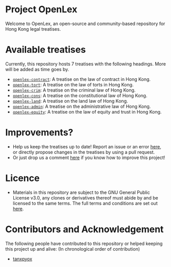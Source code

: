 # Project OpenLex
Welcome to OpenLex, an open-source and community-based repository for Hong Kong legal treatises.

# Available treatises
Currently, this repository hosts 7 treatises with the following headings. More will be added as time goes by.
* [`openlex-contract`](https://github.com/tanxpyox/OpenLex/tree/master/openlex-contract): A treatise on the law of contract in Hong Kong.
* [`openlex-tort`](https://github.com/tanxpyox/OpenLex/tree/master/openlex-tort): A treatise on the law of torts in Hong Kong.
* [`openlex-crim`](https://github.com/tanxpyox/OpenLex/tree/master/openlex-crim): A treatise on the criminal law of Hong Kong.
* [`openlex-cons`](https://github.com/tanxpyox/OpenLex/tree/master/openlex-cons): A treatise on the constitutional law of Hong Kong.
* [`openlex-land`](https://github.com/tanxpyox/OpenLex/tree/master/openlex-land): A treatise on the land law of Hong Kong.
* [`openlex-admin`](https://github.com/tanxpyox/OpenLex/tree/master/openlex-admin): A treatise on the administrative law of Hong Kong.
* [`openlex-equity`](https://github.com/tanxpyox/OpenLex/tree/master/openlex-equity): A treatise on the law of equity and trust in Hong Kong.

# Improvements?
* Help us keep the treatises up to date! Report an issue or an error [here](https://github.com/tanxpyox/OpenLex/issues/new?assignees=&labels=update&template=errors-or-old-law.md&title=%5BUpdate%5D+), or directly propose changes in the treatises by using a pull request.
* Or just drop us a comment [here](https://github.com/tanxpyox/OpenLex/issues/new?assignees=&labels=enhancement&template=feature_request.md&title=%5BImprove%5D) if you know how to improve this project!

# Licence
* Materials in this repository are subject to the GNU General Public License v3.0, any clones or derivatives thereof must abide by and be licensed to the same terms. The full terms and conditions are set out [here](https://github.com/tanxpyox/OpenLex/blob/master/LICENSE).

# Contributors and Acknowledgement
The following people have contributed to this repository or helped keeping this project up and alive: (In chronological order of contribution)

* [tanxpyox](github.com/tanxpyox)
